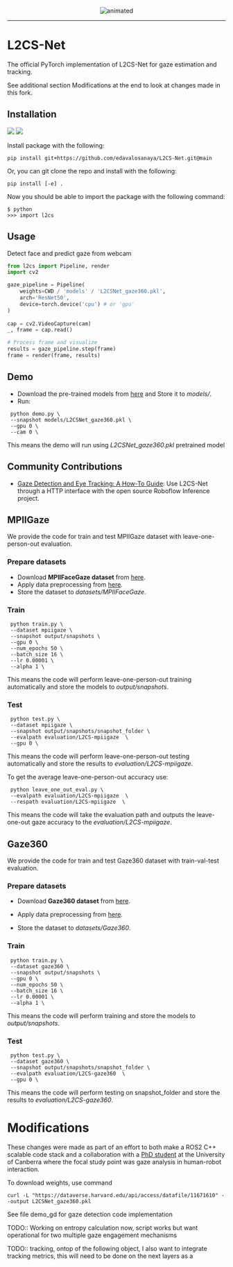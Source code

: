 


 <p align="center">
  <img src="https://github.com/Ahmednull/Storage/blob/main/gaze.gif" alt="animated" />
</p>


___

# L2CS-Net

The official PyTorch implementation of L2CS-Net for gaze estimation and tracking.

See additional section Modifications at the end to look at changes made in this fork.

## Installation
<img src="https://img.shields.io/badge/python%20-%2314354C.svg?&style=for-the-badge&logo=python&logoColor=white"/> <img src="https://img.shields.io/badge/PyTorch%20-%23EE4C2C.svg?&style=for-the-badge&logo=PyTorch&logoColor=white" />

Install package with the following:

```
pip install git+https://github.com/edavalosanaya/L2CS-Net.git@main
```

Or, you can git clone the repo and install with the following:

```
pip install [-e] .
```

Now you should be able to import the package with the following command:

```
$ python
>>> import l2cs
```

## Usage

Detect face and predict gaze from webcam

```python
from l2cs import Pipeline, render
import cv2

gaze_pipeline = Pipeline(
    weights=CWD / 'models' / 'L2CSNet_gaze360.pkl',
    arch='ResNet50',
    device=torch.device('cpu') # or 'gpu'
)
 
cap = cv2.VideoCapture(cam)
_, frame = cap.read()    

# Process frame and visualize
results = gaze_pipeline.step(frame)
frame = render(frame, results)
```

## Demo
* Download the pre-trained models from [here](https://drive.google.com/drive/folders/17p6ORr-JQJcw-eYtG2WGNiuS_qVKwdWd?usp=sharing) and Store it to *models/*.
*  Run:
```
 python demo.py \
 --snapshot models/L2CSNet_gaze360.pkl \
 --gpu 0 \
 --cam 0 \
```
This means the demo will run using *L2CSNet_gaze360.pkl* pretrained model

## Community Contributions

- [Gaze Detection and Eye Tracking: A How-To Guide](https://blog.roboflow.com/gaze-direction-position/): Use L2CS-Net through a HTTP interface with the open source Roboflow Inference project.

## MPIIGaze
We provide the code for train and test MPIIGaze dataset with leave-one-person-out evaluation.

### Prepare datasets
* Download **MPIIFaceGaze dataset** from [here](https://www.mpi-inf.mpg.de/departments/computer-vision-and-machine-learning/research/gaze-based-human-computer-interaction/its-written-all-over-your-face-full-face-appearance-based-gaze-estimation).
* Apply data preprocessing from [here](http://phi-ai.buaa.edu.cn/Gazehub/3D-dataset/).
* Store the dataset to *datasets/MPIIFaceGaze*.

### Train
```
 python train.py \
 --dataset mpiigaze \
 --snapshot output/snapshots \
 --gpu 0 \
 --num_epochs 50 \
 --batch_size 16 \
 --lr 0.00001 \
 --alpha 1 \

```
This means the code will perform leave-one-person-out training automatically and store the models to *output/snapshots*.

### Test
```
 python test.py \
 --dataset mpiigaze \
 --snapshot output/snapshots/snapshot_folder \
 --evalpath evaluation/L2CS-mpiigaze  \
 --gpu 0 \
```
This means the code will perform leave-one-person-out testing automatically and store the results to *evaluation/L2CS-mpiigaze*.

To get the average leave-one-person-out accuracy use:
```
 python leave_one_out_eval.py \
 --evalpath evaluation/L2CS-mpiigaze  \
 --respath evaluation/L2CS-mpiigaze  \
```
This means the code will take the evaluation path and outputs the leave-one-out gaze accuracy to the *evaluation/L2CS-mpiigaze*.

## Gaze360
We provide the code for train and test Gaze360 dataset with train-val-test evaluation.

### Prepare datasets
* Download **Gaze360 dataset** from [here](http://gaze360.csail.mit.edu/download.php).

* Apply data preprocessing from [here](http://phi-ai.buaa.edu.cn/Gazehub/3D-dataset/).

* Store the dataset to *datasets/Gaze360*.


### Train
```
 python train.py \
 --dataset gaze360 \
 --snapshot output/snapshots \
 --gpu 0 \
 --num_epochs 50 \
 --batch_size 16 \
 --lr 0.00001 \
 --alpha 1 \

```
This means the code will perform training and store the models to *output/snapshots*.

### Test
```
 python test.py \
 --dataset gaze360 \
 --snapshot output/snapshots/snapshot_folder \
 --evalpath evaluation/L2CS-gaze360  \
 --gpu 0 \
```
This means the code will perform testing on snapshot_folder and store the results to *evaluation/L2CS-gaze360*.

# Modifications

These changes were made as part of an effort to both make a ROS2 C++ scalable code stack and a collaboration with a [PhD student](https://github.com/NipuniHW) at the University of Canberra where the focal study point was gaze analysis in human-robot interaction.

To download weights, use command

```
curl -L "https://dataverse.harvard.edu/api/access/datafile/11671610" --output L2CSNet_gaze360.pkl
```

See file demo_gd for gaze detection code implementation

TODO:: Working on entropy calculation now, script works but want operational for two multiple gaze engagement mechanisms

TODO:: tracking, ontop of the following object, I also want to integrate tracking metrics, this will need to be done on the next layers as a 